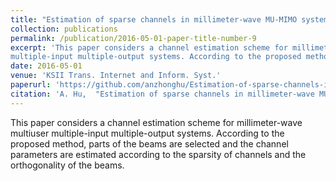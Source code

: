 ```yaml
---
title: "Estimation of sparse channels in millimeter-wave MU-MIMO systems"
collection: publications
permalink: /publication/2016-05-01-paper-title-number-9
excerpt: 'This paper considers a channel estimation scheme for millimeter-wave multiuser
multiple-input multiple-output systems. According to the proposed method, parts of the beams are selected and the channel parameters are estimated according to the sparsity of channels and the orthogonality of the beams.'
date: 2016-05-01
venue: 'KSII Trans. Internet and Inform. Syst.'
paperurl: 'https://github.com/anzhonghu/Estimation-of-sparse-channels-in-millimeter-wave-MU-MIMO-systems'
citation: 'A. Hu,  "Estimation of sparse channels in millimeter-wave MU-MIMO systems," <i>KSII Trans. Internet and Inform. Syst.</i>, vol. 10, no. 5, pp.2102-2122, May 2016.'
---
```

This paper considers a channel estimation scheme for millimeter-wave multiuser
multiple-input multiple-output systems. According to the proposed method, parts of the beams are selected and the channel parameters are estimated according to the sparsity of channels and the orthogonality of the beams.
